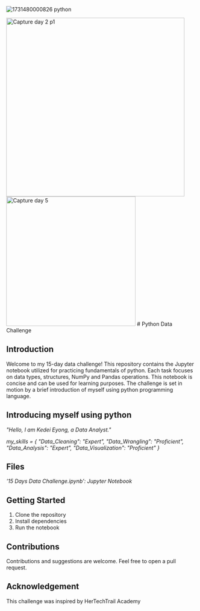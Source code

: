 ![1731480000826 python](https://github.com/user-attachments/assets/f4a69d60-bb5d-401a-8f42-0878d434b77b)

<img width="473" alt="Capture day 2 p1" src="https://github.com/user-attachments/assets/453739d3-cd24-421d-bb8d-6aba711efffb" />
<img width="343" alt="Capture day 5" src="https://github.com/user-attachments/assets/1ea432d1-b82e-4bc2-bdd5-1eafcc2f2b3b" />
# Python Data Challenge

## Introduction

Welcome to my 15-day data challenge! This repository contains the Jupyter notebook utilized for practicing fundamentals of python.
Each task focuses on data types, structures, NumPy and Pandas operations. This notebook is concise and can be used for learning purposes.
The challenge is set in motion by a brief introduction of myself using python programming language.

## Introducing myself using python

*"Hello, I am Kedei Eyong, a Data Analyst."*

*my_skills = {
    "Data_Cleaning": "Expert",
    "Data_Wrangling": "Proficient",
    "Data_Analysis": "Expert",
    "Data_Visualization": "Proficient"
}*

## Files

*'15 Days Data Challenge.ipynb': Jupyter Notebook*


## Getting Started

1. Clone the repository
2. Install dependencies
3. Run the notebook

## Contributions

Contributions and suggestions are welcome. Feel free to open a pull request.

## Acknowledgement

This challenge was inspired by HerTechTrail Academy

